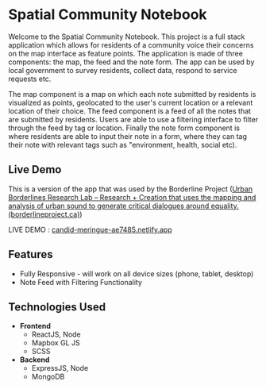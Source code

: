 # Spatial Community Notebook

Welcome to the Spatial Community Notebook. This project is a full stack application which allows for residents of a community voice their concerns on the map interface as feature points. The application is made of three components: the map, the feed and the note form. The app can be used by local government to survey residents, collect data, respond to service requests etc. 

The map component is a map on which each note submitted by residents is visualized as points, geolocated to the user's current location or a relevant location of their choice. The feed component is a feed of all the notes that are submitted by residents. Users are able to use a filtering interface to filter through the feed by tag or location. Finally the note form component is where residents are able to input their note in a form, where they can tag their note with relevant tags such as "environment, health, social etc).

## Live Demo

This is a version of the app that was used by the Borderline Project ([Urban Borderlines Research Lab – Research + Creation that uses the mapping and analysis of urban sound to generate critical dialogues around equality. (borderlineproject.ca)](https://borderlineproject.ca/))

LIVE DEMO : [candid-meringue-ae7485.netlify.app](https://candid-meringue-ae7485.netlify.app/)

## Features
- Fully Responsive - will work on all device sizes (phone, tablet, desktop)
- Note Feed with Filtering Functionality

## Technologies Used

- **Frontend**
    - ReactJS, Node
    - Mapbox GL JS
    - SCSS
- **Backend**
    - ExpressJS, Node
    - MongoDB
